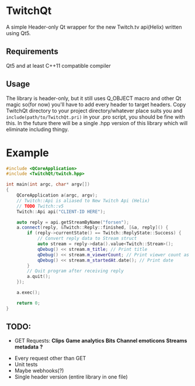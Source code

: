 # TwitchQt

A simple Header-only Qt wrapper for the new Twitch.tv api(Helix) written using Qt5.

## Requirements
Qt5 and at least C++11 compatible compiler

## Usage
The library is header-only, but it still uses Q_OBJECT macro and other Qt magic so(for now) you'll have to add every header to target headers.
Copy TwitchQt directory to your project directory/whatever place suits you and `include(path/to/TwitchQt.pri)` in your .pro script, you should be fine with this.
In the future there will be a single .hpp version of this library which will eliminate including thingy.

# Example
```cpp
#include <QCoreApplication>
#include <TwitchQt/twitch.hpp>

int main(int argc, char* argv[])
{
    QCoreApplication a(argc, argv);
	// Twitch::Api is aliased to New Twitch Api (Helix)
	// TODO Twitch::v5 
    Twitch::Api api("CLIENT-ID HERE");

    auto reply = api.getStreamByName("forsen");
    a.connect(reply, &Twitch::Reply::finished, [&a, reply]() {
        if (reply->currentState() == Twitch::ReplyState::Success) {
            // Convert reply data to Stream struct
            auto stream = reply->data().value<Twitch::Stream>();
            qDebug() << stream.m_title; // Print title
            qDebug() << stream.m_viewerCount; // Print viewer count as int
            qDebug() << stream.m_startedAt.date(); // Print date
        }
        // Quit program after receiving reply
        a.quit();
    });

    a.exec();

    return 0;
}

```

## TODO:
- GET Requests:
  **Clips**
  **Game analytics**
  **Bits**
  **Channel emoticons**
  **Streams metadata**
  **?**
* Every request other than GET
* Unit tests
* Maybe webhooks(?)
* Single header version (entire library in one file) 